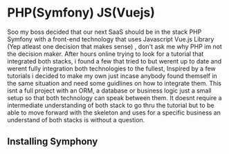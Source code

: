 #  PHP(Symfony) JS(Vuejs) 

Soo my boss decided  that our next SaaS should be in the stack PHP Symfony with a front-end technology that uses Javascript Vue.js Library (Yep atleast one decision that makes sense)  , don't ask me why PHP im not the decision maker.
After hours online trying to look for a tutorial that integrated both stacks, i found a few that tried to but werent up to date and werent fully integration both technologies to the fullest, Inspired by a few tutorials i decided to make my own just incase anybody found themself in the same situation and need some guidlines on how to integrate them.
This isnt a full project with an ORM, a database or  business logic just a small setup so that both technology can speak between them.
 It doesnt require a intermediate understanding of both stack to go thru the tutorial but to be able to move forward with the skeleton and uses for a specific business an understand of both stacks is without a question.
 
 ## Installing Symphony
